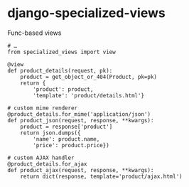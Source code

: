 django-specialized-views
========================

Func-based views

    # …
    from specialized_views import view

    @view
    def product_details(request, pk):
        product = get_object_or_404(Product, pk=pk)
        return {
            'product': product,
            'template': 'product/details.html'}

    # custom mime renderer
    @product_details.for_mime('application/json')
    def product_json(request, response, **kwargs):
        product = response['product']
        return json.dumps({
            'name': product.name,
            'price': product.price})

    # custom AJAX handler
    @product_details.for_ajax
    def product_ajax(request, response, **kwargs):
        return dict(response, template='product/ajax.html')
